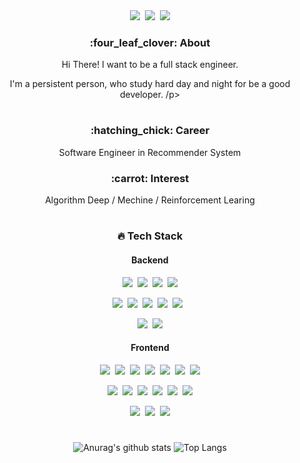 <div align="center">
<a href="https://www.youtube.com/channel/UC7g9pnw7vjk80JUsxme7pBQ" target="_blank"><img src="https://img.shields.io/badge/YouTube-Dol AI-white?style=plastic&logo=youtube&logoColor=red"/></a>&nbsp;&nbsp<a href="https://sungwookyoo.github.io/" target="_blank"><img src="https://img.shields.io/badge/Jekyll Blog-Data is new oil-white?style=plastic&logo=jekyll&logoColor=red"/></a>&nbsp;&nbsp<a href="mailto:l22491360@gmail.com" target="_blank"><img src="https://img.shields.io/badge/-Gmail-d14836?style=flat-square&logo=Gmail&logoColor=white&link=mailto:l22491360@gmail.com"/></a> 

<h3> :four_leaf_clover: About </h3>
  
<p>Hi There! I want to be a full stack engineer.</p>
<p>I'm a persistent person, who study hard day and night for be a good developer. /p> 

#
<h3> :hatching_chick: Career </h3>
Software Engineer in Recommender System

<h3> :carrot: Interest </h3>
Algorithm
Deep / Mechine / Reinforcement Learing

#
<h3> 🔥 Tech Stack </h3>
<h4> Backend </h4>
<p><img src="https://img.shields.io/badge/Pytorch-E34F26?style=flat&logo=pytorch&logoColor=white"/>&nbsp;&nbsp;<img src="https://img.shields.io/badge/Python-1572B6?style=flat&logo=python&logoColor=white"/>&nbsp;&nbsp;<img src="https://img.shields.io/badge/Java-gray?style=flat&logo=java&logoColor=F7DF1E"/>&nbsp;&nbsp;<img src="https://img.shields.io/badge/scala-gray?style=flat&logo=scala&logoColor=F7DF1E"/>

<img src="https://img.shields.io/badge/MySQL-0769AD?style=flat&logo=mysql&logoColor=black"/>&nbsp;&nbsp;<img src="https://img.shields.io/badge/MongoDB-pink?style=flat&logo=mongodb&logoColor=764ABC"/>&nbsp;&nbsp;<img src="https://img.shields.io/badge/Redis-0769AD?style=flat&logo=redis&logoColor=black"/>&nbsp;&nbsp;<img src="https://img.shields.io/badge/Rocksdb-pink?style=flat&logo=rocksdb&logoColor=764ABC"/>&nbsp;&nbsp;<img src="https://img.shields.io/badge/Kafka-0769AD?style=flat&logo=kafka&logoColor=black"/>&nbsp;&nbsp;
  
<img src="https://img.shields.io/badge/Kubernetes-0769AD?style=flat&logo=kubernetes&logoColor=black"/>&nbsp;&nbsp;<img src="https://img.shields.io/badge/Docker-gray?style=flat&logo=docker&logoColor=blue"/></p>
  
<h4> Frontend </h4>
<p><img src="https://img.shields.io/badge/HTML5-E34F26?style=flat&logo=html5&logoColor=white"/>&nbsp;&nbsp;<img src="https://img.shields.io/badge/CSS3-1572B6?style=flat&logo=css3&logoColor=white"/>&nbsp;&nbsp;<img src="https://img.shields.io/badge/Scss-green?style=flat&logo=Sass&logoColor=CC6699"/>&nbsp;&nbsp;<img src="https://img.shields.io/badge/JavaScript-gray?style=flat&logo=JavaScript&logoColor=F7DF1E"/>&nbsp;&nbsp;<img src="https://img.shields.io/badge/React-white?style=flat&logo=React&logoColor=61DAFB"/>&nbsp;&nbsp;<img src="https://img.shields.io/badge/jQuery-0769AD?style=flat&logo=jQuery&logoColor=black"/>&nbsp;&nbsp;<img src="https://img.shields.io/badge/Redux-pink?style=flat&logo=Redux&logoColor=764ABC"/></p>

<p><img src="https://img.shields.io/badge/Node.js-c2c5c5?style=flat&logo=Node.js&logoColor=339933"/>&nbsp;&nbsp;<img src="https://img.shields.io/badge/Java-007396?style=flat&logo=Java&logoColor=white"/>&nbsp;&nbsp;<img src="https://img.shields.io/badge/Python-white?style=flat&logo=Python&logoColor=#3776AB"/>&nbsp;&nbsp;<img src="https://img.shields.io/badge/c-pink?style=flat&logo=c&logoColor=#A8B9CC"/>&nbsp;&nbsp;<img src="https://img.shields.io/badge/MySQL-f1d8d9?style=flat&logo=MySQL&logoColor=4479A1"/>&nbsp;&nbsp;<img src="https://img.shields.io/badge/Bootstrap-yellow?style=flat&logo=Bootstrap&logoColor=7952B3"/></p>

<p><img src="https://img.shields.io/badge/Notion-b4f5bd?style=flat&logo=Notion&logoColor=black"/>&nbsp;&nbsp;<img src="https://img.shields.io/badge/GitHub-gray?style=flat&logo=GitHub&logoColor=black"/>&nbsp;&nbsp;<img src="https://img.shields.io/badge/Git-blue?style=flat&logo=Git&logoColor=F05032"/></p>
  
#
![Anurag's github stats](https://github-readme-stats.vercel.app/api?username=swyo&show_icons=true&theme=tokyonight)
![Top Langs](https://github-readme-stats.vercel.app/api/top-langs/?username=swyo&layout=compact&theme=tokyonight)
  
</div>

